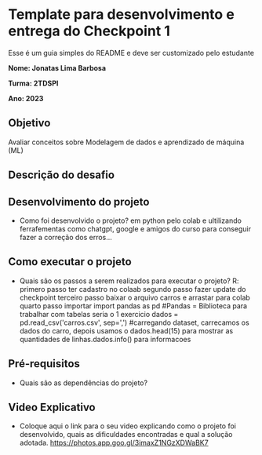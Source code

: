 # Template para desenvolvimento e entrega do Checkpoint 1

Esse é um guia simples do README e deve ser customizado pelo estudante

**Nome: Jonatas Lima Barbosa** 

**Turma: 2TDSPI**

**Ano: 2023**

## Objetivo

Avaliar conceitos sobre Modelagem de dados e aprendizado de máquina (ML)

## Descrição do desafio

## Desenvolvimento do projeto
   - Como foi desenvolvido o projeto?
   em python pelo colab e ultilizando ferrafementas como chatgpt, google e amigos do curso para conseguir fazer a correção dos erros...

## Como executar o projeto
   - Quais são os passos a serem realizados para executar o projeto?
  R: primero passo ter cadastro no colaab segundo passo fazer update do checkpoint terceiro passo baixar o arquivo carros e arrastar para colab quarto passo importar import pandas as pd #Pandas = Biblioteca para trabalhar com tabelas seria o 1 exercicio dados = pd.read_csv('carros.csv', sep=',') #carregando dataset, carrecamos os dados do carro, depois usamos o dados.head(15) para mostrar as quantidades de linhas.dados.info() para informacoes
   
## Pré-requisitos
   - Quais são as dependências do projeto?   

## Video Explicativo
   - Coloque aqui o link para o seu video explicando como o projeto foi desenvolvido, quais as dificuldades encontradas e qual a solução adotada.
   https://photos.app.goo.gl/3imaxZ1NGzXDWaBK7
